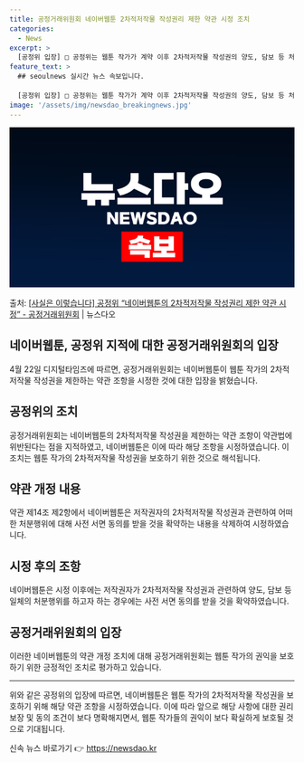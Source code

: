 ```yaml
---
title: 공정거래위원회 네이버웹툰 2차적저작물 작성권리 제한 약관 시정 조치
categories:
  - News
excerpt: >
  [공정위 입장] □ 공정위는 웹툰 작가가 계약 이후 2차적저작물 작성권의 양도, 담보 등 처분행위를 하고자 …
feature_text: >
  ## seoulnews 실시간 뉴스 속보입니다.

  [공정위 입장] □ 공정위는 웹툰 작가가 계약 이후 2차적저작물 작성권의 양도, 담보 등 처분행위를 하고자 …
image: '/assets/img/newsdao_breakingnews.jpg'
---
```


![뉴스다오 속보](/assets/img/newsdao_breakingnews.jpg)

<p>출처: <a href="https://newsdao.kr/3655" rel="dofollow">[사실은 이렇습니다] 공정위 “네이버웹툰의 2차적저작물 작성권리 제한 약관 시정” - 공정거래위원회</a> | 뉴스다오</p>

<h2 data-ke-size="size26">네이버웹툰, 공정위 지적에 대한 공정거래위원회의 입장</h2>
<p data-ke-size="size16">4월 22일 디지털타임즈에 따르면, 공정거래위원회는 네이버웹툰이 웹툰 작가의 2차적저작물 작성권을 제한하는 약관 조항을 시정한 것에 대한 입장을 밝혔습니다.</p>

<h2 data-ke-size="size26">공정위의 조치</h2>
<p data-ke-size="size16">공정거래위원회는 네이버웹툰의 2차적저작물 작성권을 제한하는 약관 조항이 약관법에 위반된다는 점을 지적하였고, 네이버웹툰은 이에 따라 해당 조항을 시정하였습니다. 이 조치는 웹툰 작가의 2차적저작물 작성권을 보호하기 위한 것으로 해석됩니다.</p>

<h2 data-ke-size="size26">약관 개정 내용</h2>
<p data-ke-size="size16">약관 제14조 제2항에서 네이버웹툰은 저작권자의 2차적저작물 작성권과 관련하여 어떠한 처분행위에 대해 사전 서면 동의를 받을 것을 확약하는 내용을 삭제하여 시정하였습니다.</p>

<h2 data-ke-size="size26">시정 후의 조항</h2>
<p data-ke-size="size16">네이버웹툰은 시정 이후에는 저작권자가 2차적저작물 작성권과 관련하여 양도, 담보 등 일체의 처분행위를 하고자 하는 경우에는 사전 서면 동의를 받을 것을 확약하였습니다.</p>

<h2 data-ke-size="size26">공정거래위원회의 입장</h2>
<p data-ke-size="size16">이러한 네이버웹툰의 약관 개정 조치에 대해 공정거래위원회는 웹툰 작가의 권익을 보호하기 위한 긍정적인 조치로 평가하고 있습니다.</p>

<hr>

<p data-ke-size="size16">위와 같은 공정위의 입장에 따르면, 네이버웹툰은 웹툰 작가의 2차적저작물 작성권을 보호하기 위해 해당 약관 조항을 시정하였습니다. 이에 따라 앞으로 해당 사항에 대한 권리 보장 및 동의 조건이 보다 명확해지면서, 웹툰 작가들의 권익이 보다 확실하게 보호될 것으로 기대됩니다.</p> 

신속 뉴스 바로가기 👉 <a href="https://newsdao.kr" rel="dofollow">https://newsdao.kr</a>


